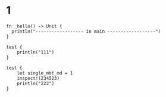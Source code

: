 # 1

```moonbit
fn _hello() -> Unit {
  println("------------------ in main ------------------")
}
```

```moonbit
test {
    println("111")
}
```


```moonbit
test {
    let single_mbt_md = 1
    inspect!(234523)
    println("222")
}
```
